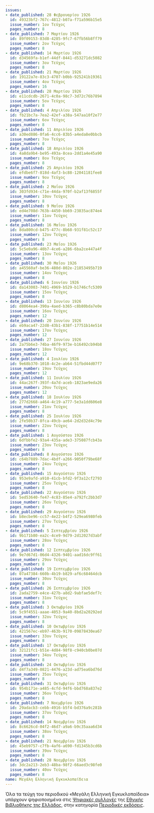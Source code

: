 ```yaml
---
issues:
- date_published: 28 Φεβρουαρίου 1926
  id: 49323bf2-767c-4812-b07a-f71a596b15e5
  issue_number: 1ον Τεύχος
  pages_number: 8
- date_published: 7 Μαρτίου 1926
  id: 89f09153-83d8-4285-9fc7-67fb56b8ff79
  issue_number: 2ον Τεύχος
  pages_number: 8
- date_published: 14 Μαρτίου 1926
  id: d34569fa-b1ef-44df-8441-d53271dc5082
  issue_number: 3ον Τεύχος
  pages_number: 8
- date_published: 21 Μαρτίου 1926
  id: 19122a7e-83c3-4707-b0bb-925241b19361
  issue_number: 4ον Τεύχος
  pages_number: 16
- date_published: 28 Μαρτίου 1926
  id: e11cdcdb-2671-4c0a-98c7-3d72c76b7894
  issue_number: 5ον Τεύχος
  pages_number: 8
- date_published: 4 Απριλίου 1926
  id: fb21bc7a-7ea2-42ef-a38a-547aa10f2e77
  issue_number: 6ον Τεύχος
  pages_number: 8
- date_published: 11 Απριλίου 1926
  id: a30ed886-0fa6-4cc6-83b5-a4eda8e0bbcb
  issue_number: 7ον Τεύχος
  pages_number: 8
- date_published: 18 Απριλίου 1926
  id: 4a8da9b4-be95-493a-8cea-2dd1a4e45a90
  issue_number: 8ον Τεύχος
  pages_number: 8
- date_published: 25 Απριλίου 1926
  id: efdbe6f7-818d-4af3-bc88-12041181fee8
  issue_number: 9ον Τεύχος
  pages_number: 8
- date_published: 2 Μαΐου 1926
  id: 303fd934-c71e-44da-970f-b2af13f6855f
  issue_number: 10ον Τεύχος
  pages_number: 8
- date_published: 9 Μαΐου 1926
  id: ed4e708d-763b-4450-bb69-23835ac874e4
  issue_number: 11ον Τεύχος
  pages_number: 8
- date_published: 16 Μαΐου 1926
  id: 8da800cd-b475-477c-8b68-931f81c52c17
  issue_number: 12ον Τεύχος
  pages_number: 8
- date_published: 23 Μαΐου 1926
  id: 5c5e0a96-40b7-4ce6-a286-6ba2ce447a4f
  issue_number: 13ον Τεύχος
  pages_number: 8
- date_published: 30 Μαΐου 1926
  id: a45560af-be36-480d-802e-21853495b719
  issue_number: 14ον Τεύχος
  pages_number: 8
- date_published: 6 Ιουνίου 1926
  id: da143003-7401-4969-b529-b1746cfc5309
  issue_number: 15ον Τεύχος
  pages_number: 8
- date_published: 13 Ιουνίου 1926
  id: d8064ea4-390a-4aed-b365-c8b80bda7e0e
  issue_number: 16ον Τεύχος
  pages_number: 12
- date_published: 20 Ιουνίου 1926
  id: eb9aca47-22d8-43b1-838f-17751b14e514
  issue_number: 17ον Τεύχος
  pages_number: 12
- date_published: 27 Ιουνίου 1926
  id: 2a75b6e3-74ba-46f9-973e-b16492cb94b8
  issue_number: 18ον Τεύχος
  pages_number: 12
- date_published: 4 Ιουλίου 1926
  id: 9e68b370-1018-4c2e-ab64-51fbd44d07f7
  issue_number: 19ον Τεύχος
  pages_number: 12
- date_published: 11 Ιουλίου 1926
  id: 44ac267f-393f-4a7d-aceb-1823ae9eda26
  issue_number: 20ον Τεύχος
  pages_number: 12
- date_published: 18 Ιουλίου 1926
  id: 277d2668-a464-4c19-a777-5e3a1dd606e8
  issue_number: 21ον Τεύχος
  pages_number: 8
- date_published: 25 Ιουλίου 1926
  id: 2fe50b37-8fca-49cb-ae64-2d2d32d4c79e
  issue_number: 22ον Τεύχος
  pages_number: 8
- date_published: 1 Αυγούστου 1926
  id: 6dfbbfe2-93a4-435a-ade3-375087fcb43a
  issue_number: 23ον Τεύχος
  pages_number: 8
- date_published: 8 Αυγούστου 1926
  id: c64b7889-7dac-4bdf-a266-9050f79be68f
  issue_number: 24ον Τεύχος
  pages_number: 8
- date_published: 15 Αυγούστου 1926
  id: 953e9afd-a910-41cb-bfd2-9f3a12cf2793
  issue_number: 25ον Τεύχος
  pages_number: 8
- date_published: 22 Αυγούστου 1926
  id: 5ed53640-fe47-4c83-85e4-a792fc2bb3d7
  issue_number: 26ον Τεύχος
  pages_number: 8
- date_published: 29 Αυγούστου 1926
  id: b8ecbe96-cc57-4e22-b4f2-529ea6980feb
  issue_number: 27ον Τεύχος
  pages_number: 8
- date_published: 5 Σεπτεμβρίου 1926
  id: 9b171b80-ea2c-4ce9-9d79-2d12027d3abf
  issue_number: 28ον Τεύχος
  pages_number: 8
- date_published: 12 Σεπτεμβρίου 1926
  id: 9e7d67d1-06d4-4326-9401-aad16dc9ff61
  issue_number: 29ον Τεύχος
  pages_number: 8
- date_published: 19 Σεπτεμβρίου 1926
  id: 07a47384-660b-4b19-b829-af6c68464dcb
  issue_number: 30ον Τεύχος
  pages_number: 8
- date_published: 26 Σεπτεμβρίου 1926
  id: 2ada2759-e4ce-427b-a8d2-9abfae5def7c
  issue_number: 31ον Τεύχος
  pages_number: 8
- date_published: 3 Οκτωβρίου 1926
  id: 5c9f4551-aaae-4053-9a40-8bd2a20292ed
  issue_number: 32ον Τεύχος
  pages_number: 8
- date_published: 10 Οκτωβρίου 1926
  id: 421567ec-eb97-463b-9170-09878430ea67
  issue_number: 33ον Τεύχος
  pages_number: 8
- date_published: 17 Οκτωβρίου 1926
  id: 32121fc1-b51e-4d84-98f8-c940cb0be07d
  issue_number: 34ον Τεύχος
  pages_number: 8
- date_published: 24 Οκτωβρίου 1926
  id: d4f7a349-0821-4476-a23d-ad75ea6bd76d
  issue_number: 35ον Τεύχος
  pages_number: 8
- date_published: 31 Οκτωβρίου 1926
  id: 954b171e-a485-4cfd-94f6-bbd768a837e2
  issue_number: 36ον Τεύχος
  pages_number: 8
- date_published: 7 Νοεμβρίου 1926
  id: 29adacb3-cebb-4916-b5f4-bd376a9c281b
  issue_number: 37ον Τεύχος
  pages_number: 8
- date_published: 14 Νοεμβρίου 1926
  id: 8c6626cd-04f2-46d7-a9a6-b9c35aaa6d34
  issue_number: 38ον Τεύχος
  pages_number: 8
- date_published: 21 Νοεμβρίου 1926
  id: 45eb9757-c7fb-4af6-a690-fd1345b3cd6b
  issue_number: 39ον Τεύχος
  pages_number: 8
- date_published: 28 Νοεμβρίου 1926
  id: 3dc2a213-2eb3-48ba-98f2-66aed3c98fe0
  issue_number: 40ον Τεύχος
  pages_number: 8
name: Μεγάλη Ελληνική Εγκυκλοπαίδεια
---
```


<main class="content" itemprop="text">
<p>Όλα τα τεύχη του περιοδικού «Μεγάλη Ελληνική Εγκυκλοπαίδεια» υπάρχουν ψηφιοποιημένα στις
<a href="https://digitalcollections.nlg.gr/index.html">Ψηφιακές συλλογές</a> της 
<a href="https://www.nlg.gr/">Εθνικής Βιβλιοθήκης της Ελλάδος</a>, στην κατηγορία
<a href="https://digitalcollections.nlg.gr/nlg-repo/dl/el/search.html?p.proto=/butterfly/backie/periodicals&p.collabKinds=NLG_ONLY">Περιοδικές εκδόσεις</a>.</p>
</main>

